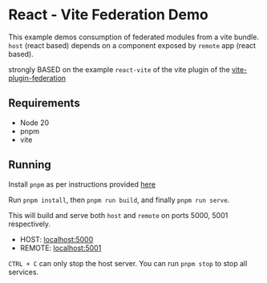 # React - Vite Federation Demo

This example demos consumption of federated modules from a vite bundle. `host` (react based) depends on a component exposed by `remote` app (react based).

strongly BASED on the example `react-vite` of the vite plugin of the [vite-plugin-federation](https://github.com/originjs/vite-plugin-federation)

## Requirements

* Node 20
* pnpm
* vite

## Running

Install `pnpm` as per instructions provided [here](https://pnpm.io/installation)

Run `pnpm install`, 
then `pnpm run build`, 
and finally `pnpm run serve`.

This will build and serve both `host` and `remote` on ports 5000, 5001 respectively.

- HOST: [localhost:5000](http://localhost:5000/)
- REMOTE: [localhost:5001](http://localhost:5001/)

`CTRL + C` can only stop the host server. You can run `pnpm stop` to stop all services.

